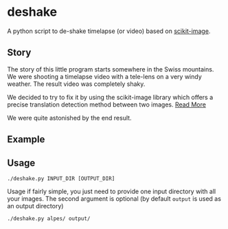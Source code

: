 # deshake
A python script to de-shake timelapse (or video) based on
[scikit-image](http://scikit-image.org/).

## Story
The story of this little program starts somewhere in the Swiss mountains.
We were shooting a timelapse video with a tele-lens on a
very windy weather. The result video was completely shaky.

We decided to try to fix it by using the scikit-image library
which offers a precise translation detection method between two images.
[Read More](http://scikit-image.org/docs/dev/auto_examples/plot_register_translation.html)

We were quite astonished by the end result.

## Example

## Usage

    ./deshake.py INPUT_DIR [OUTPUT_DIR]

Usage if fairly simple, you just need to provide one input directory
with all your images. The second argument is optional (by default ```output```
is used as an output directory)

    ./deshake.py alpes/ output/


